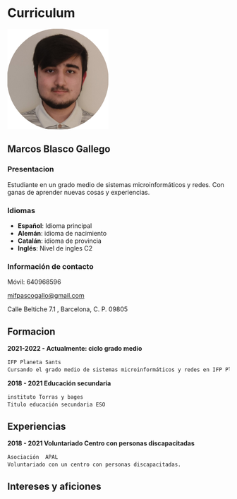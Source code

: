 # Curriculum
![Image](Imagen1.png)

## Marcos Blasco Gallego

### Presentacion
Estudiante en un grado medio de sistemas microinformáticos y redes. 
Con ganas de aprender nuevas cosas y experiencias.

### Idiomas
- **Español**: Idioma principal
- **Alemán**: idioma de nacimiento
- **Catalán**: idioma de provincia
- **Inglés**: Nivel de ingles C2

### Información de contacto
Móvil: 640968596

mifpascogallo@gmail.com

Calle Beltiche 7.1 , Barcelona, C. P. 09805

## Formacion
**2021-2022 - Actualmente: ciclo grado medio**
```markdown
IFP Planeta Sants
Cursando el grado medio de sistemas microinformáticos y redes en IFP Planeta Sants
```
**2018 - 2021    Educación secundaria**
```markdown
instituto Torras y bages
Titulo educación secundaria ESO 
```
## Experiencias

**2018 - 2021 Voluntariado Centro con personas discapacitadas**
```markdown
Asociación  APAL
Voluntariado con un centro con personas discapacitadas.
```
## Intereses y aficiones
